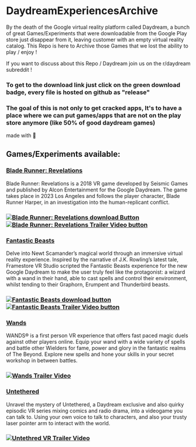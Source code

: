 # DaydreamExperiencesArchive
By the death of the Google virtual reality platform called Daydream, a bunch of great Games/Experiments that were downloadable from the Google Play store just disappear from it, leaving customer with an empty virtual reality catalog. This Repo is here to Archive those Games that we lost the ability to play / enjoy !

If you want to discuss about this Repo / Daydream join us on the r/daydream subreddit !
### To get to the download link just click on the green download badge, every file is hosted on github as "release"
### The goal of this is not only to get cracked apps, It's to have a place where we can put games/apps that are not on the play store anymore (like 50% of good daydream games)

made with 💙

## Games/Experiments available:
### [Blade Runner: Revelations](https://github.com/nnnzo/DaydreamExperiencesArchive/releases/tag/v1.2.1295)
Blade Runner: Revelations is a 2018 VR game developed by Seismic Games and published by Alcon Entertainment for the Google Daydream.
The game takes place in 2023 Los Angeles and follows the player character, Blade Runner Harper, in an investigation into the human-replicant conflict.
### [![Blade Runner: Revelations download Button](https://img.shields.io/badge/Blade%20Runner%3A%20Revelations-Download-brightgreen)](https://github.com/nnnzo/DaydreamExperiencesArchive/releases/tag/v1.2.1295) [![Blade Runner: Revelations Trailer Video button](https://img.shields.io/badge/-Trailer%20Video-red)](https://www.youtube.com/watch?v=tqnSBgSSr7A)

### [Fantastic Beasts](https://github.com/nnnzo/DaydreamExperiencesArchive/releases/tag/v1.0)
Delve into Newt Scamander’s magical world through an immersive virtual reality experience. Inspired by the narrative of J.K. Rowling’s latest tale, Framestore VR Studio scripted the Fantastic Beasts experience for the new Google Daydream to make the user truly feel like the protagonist: a wizard with a wand in their hand, able to cast spells and control their environment, whilst tending to their Graphorn, Erumpent and Thunderbird beasts.
### [![Fantastic Beasts download button](https://img.shields.io/badge/Fantastic%20Beasts-Download-brightgreen)](https://github.com/nnnzo/DaydreamExperiencesArchive/releases/tag/v1.0) [![Fantastic Beasts Trailer Video button](https://img.shields.io/badge/-Trailer%20Video-informational)](https://www.youtube.com/watch?v=888J6oj4u_U)

### [Wands](https://github.com/nnnzo/DaydreamExperiencesArchive/releases/tag/v1.3.3.2)
WANDS® is a first person VR experience that offers fast paced magic duels against other players online. Equip your wand with a wide variety of spells and battle other Wielders for fame, power and glory in the fantastic realms of The Beyond. Explore new spells and hone your skills in your secret workshop in between battles.
### [![Wands Trailer Video](https://img.youtube.com/vi/ATRv_Ewj-SA/0.jpg)](https://www.youtube.com/watch?v=ATRv_Ewj-SA)

### [Untethered](https://github.com/nnnzo/DaydreamExperiencesArchive/releases/tag/v1.0.1rc3)
Unravel the mystery of Untethered, a Daydream exclusive and also quirky episodic VR series mixing comics and radio drama, into a videogame you can talk to. Using your own voice to talk to characters, and also your trusty laser pointer arm to interact with the world.
### [![Untethred VR Trailer Video](https://img.youtube.com/vi/y0ruRe5EIY8/0.jpg)](https://www.youtube.com/watch?v=y0ruRe5EIY8)

